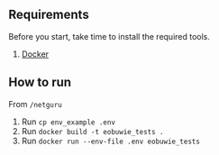 Requirements
------------

Before you start, take time to install the required tools.

1. [Docker](https://docs.docker.com/install/)

How to run
----------

From `/netguru`
1. Run `cp env_example .env`
2. Run `docker build -t eobuwie_tests .`
3. Run `docker run --env-file .env eobuwie_tests`